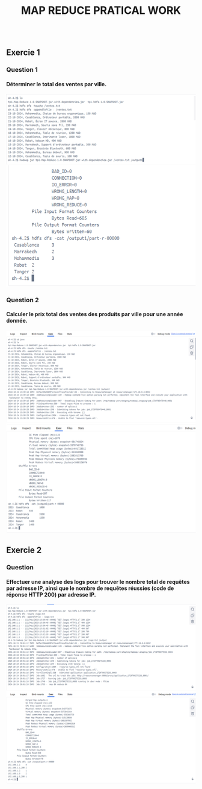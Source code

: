 <h1 align="center">MAP REDUCE PRATICAL WORK</h1>
<br>
<br>

<h2>Exercie 1</h2>
<h3>Question 1</h2>
<h4>Déterminer le total des ventes par ville.</h4>
<img src="Images_Executions/img1_Ex1_1.png" alt="Entity Class">
<img src="Images_Executions/img2_Ex1_1.png" alt="Entity Class">

<h3>Question 2</h2>
<h4>Calculer le prix total des ventes des produits par ville pour une année donnée.</h4>
<img src="Images_Executions/img1_Ex1_2.png" alt="Entity Class">
<img src="Images_Executions/img2_Ex1_2.png" alt="Entity Class">

<h2>Exercie 2</h2>
<h3>Question </h2>
<h4>Effectuer une analyse des logs pour trouver le nombre total de requêtes par adresse IP, ainsi que le nombre de requêtes réussies (code de réponse HTTP 200) par adresse IP.</h4>
<img src="Images_Executions/img1_Ex2.png" alt="Entity Class">
<img src="Images_Executions/img2_Ex2.png" alt="Entity Class">
